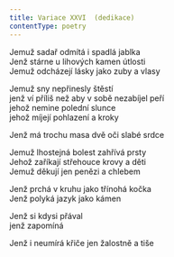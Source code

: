 ```yaml
---
title: Variace XXVI  (dedikace)
contentType: poetry
---
```


<section>

Jemuž sadař odmítá i spadlá jablka  
Jenž stárne u lihových kamen útlosti  
Jemuž odcházejí lásky jako zuby a vlasy

Jemuž sny nepřinesly štěstí  
jenž ví příliš než aby v sobě nezabíjel peří  
jehož nemine polední slunce  
jehož míjejí pohlazení a kroky

Jenž má trochu masa dvě oči slabé srdce

Jemuž lhostejná bolest zahřívá prsty  
Jehož zaříkají střehouce krovy a děti  
Jemuž děkují jen penězi a chlebem

Jenž prchá v kruhu jako třínohá kočka  
Jenž polyká jazyk jako kámen

Jenž si kdysi přával  
jenž zapomíná

Jenž i neumírá křiče jen žalostně a tiše

</section>
